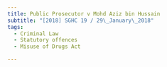 ```yaml
---
title: Public Prosecutor v Mohd Aziz bin Hussain 
subtitle: "[2018] SGHC 19 / 29\_January\_2018"
tags:
  - Criminal Law
  - Statutory offences
  - Misuse of Drugs Act

---
```


